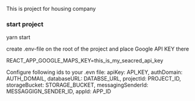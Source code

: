 This is project for housing company


### start project
yarn start

create .env-file on the root of the project and place Google API KEY there

REACT_APP_GOOGLE_MAPS_KEY=this_is_my_seacred_api_key

Configure following ids to your .evn file:
apiKey: API_KEY,
authDomain: AUTH_DOMAIL,
databaseURL: DATABSE_URL,
projectId: PROJECT_ID,
storageBucket: STORAGE_BUCKET,
messagingSenderId: MESSAGGIGN_SENDER_ID,
appId: APP_ID
